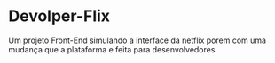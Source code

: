 # Devolper-Flix
Um projeto Front-End simulando a interface da netflix porem com uma mudança que a plataforma e feita para desenvolvedores 
